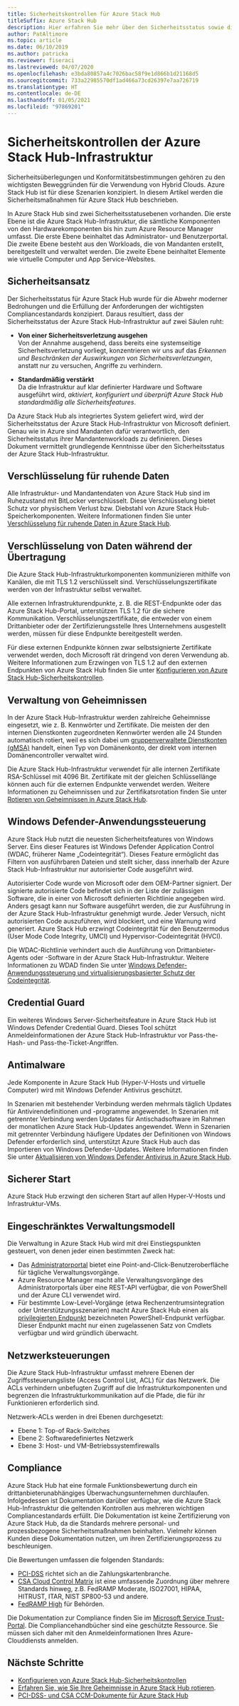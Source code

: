 ```yaml
---
title: Sicherheitskontrollen für Azure Stack Hub
titleSuffix: Azure Stack Hub
description: Hier erfahren Sie mehr über den Sicherheitsstatus sowie die Sicherheitskontrollen, die auf Azure Stack Hub angewendet werden.
author: PatAltimore
ms.topic: article
ms.date: 06/10/2019
ms.author: patricka
ms.reviewer: fiseraci
ms.lastreviewed: 04/07/2020
ms.openlocfilehash: e3bda80857a4c7026bac58f9e1d866b1d21168d5
ms.sourcegitcommit: 733a22985570df1ad466a73cd26397e7aa726719
ms.translationtype: HT
ms.contentlocale: de-DE
ms.lasthandoff: 01/05/2021
ms.locfileid: "97869201"
---
```

# <a name="azure-stack-hub-infrastructure-security-controls"></a>Sicherheitskontrollen der Azure Stack Hub-Infrastruktur

Sicherheitsüberlegungen und Konformitätsbestimmungen gehören zu den wichtigsten Beweggründen für die Verwendung von Hybrid Clouds. Azure Stack Hub ist für diese Szenarien konzipiert. In diesem Artikel werden die Sicherheitsmaßnahmen für Azure Stack Hub beschrieben.

In Azure Stack Hub sind zwei Sicherheitsstatusebenen vorhanden. Die erste Ebene ist die Azure Stack Hub-Infrastruktur, die sämtliche Komponenten von den Hardwarekomponenten bis hin zum Azure Resource Manager umfasst. Die erste Ebene beinhaltet das Administrator- und Benutzerportal. Die zweite Ebene besteht aus den Workloads, die von Mandanten erstellt, bereitgestellt und verwaltet werden. Die zweite Ebene beinhaltet Elemente wie virtuelle Computer und App Service-Websites.

## <a name="security-approach"></a>Sicherheitsansatz

Der Sicherheitsstatus für Azure Stack Hub wurde für die Abwehr moderner Bedrohungen und die Erfüllung der Anforderungen der wichtigsten Compliancestandards konzipiert. Daraus resultiert, dass der Sicherheitsstatus der Azure Stack Hub-Infrastruktur auf zwei Säulen ruht:

- **Von einer Sicherheitsverletzung ausgehen**  
    Von der Annahme ausgehend, dass bereits eine systemseitige Sicherheitsverletzung vorliegt, konzentrieren wir uns auf das *Erkennen und Beschränken der Auswirkungen von Sicherheitsverletzungen*, anstatt nur zu versuchen, Angriffe zu verhindern.

- **Standardmäßig verstärkt**  
    Da die Infrastruktur auf klar definierter Hardware und Software ausgeführt wird, *aktiviert, konfiguriert und überprüft Azure Stack Hub standardmäßig alle Sicherheitsfeatures*.

Da Azure Stack Hub als integriertes System geliefert wird, wird der Sicherheitsstatus der Azure Stack Hub-Infrastruktur von Microsoft definiert. Genau wie in Azure sind Mandanten dafür verantwortlich, den Sicherheitsstatus ihrer Mandantenworkloads zu definieren. Dieses Dokument vermittelt grundlegende Kenntnisse über den Sicherheitsstatus der Azure Stack Hub-Infrastruktur.

## <a name="data-at-rest-encryption"></a>Verschlüsselung für ruhende Daten

Alle Infrastruktur- und Mandantendaten von Azure Stack Hub sind im Ruhezustand mit BitLocker verschlüsselt. Diese Verschlüsselung bietet Schutz vor physischem Verlust bzw. Diebstahl von Azure Stack Hub-Speicherkomponenten. Weitere Informationen finden Sie unter [Verschlüsselung für ruhende Daten in Azure Stack Hub](azure-stack-security-bitlocker.md).

## <a name="data-in-transit-encryption"></a>Verschlüsselung von Daten während der Übertragung

Die Azure Stack Hub-Infrastrukturkomponenten kommunizieren mithilfe von Kanälen, die mit TLS 1.2 verschlüsselt sind. Verschlüsselungszertifikate werden von der Infrastruktur selbst verwaltet.

Alle externen Infrastrukturendpunkte, z. B. die REST-Endpunkte oder das Azure Stack Hub-Portal, unterstützen TLS 1.2 für die sichere Kommunikation. Verschlüsselungszertifikate, die entweder von einem Drittanbieter oder der Zertifizierungsstelle Ihres Unternehmens ausgestellt werden, müssen für diese Endpunkte bereitgestellt werden.

Für diese externen Endpunkte können zwar selbstsignierte Zertifikate verwendet werden, doch Microsoft rät dringend von deren Verwendung ab.
Weitere Informationen zum Erzwingen von TLS 1.2 auf den externen Endpunkten von Azure Stack Hub finden Sie unter [Konfigurieren von Azure Stack Hub-Sicherheitskontrollen](azure-stack-security-configuration.md).

## <a name="secret-management"></a>Verwaltung von Geheimnissen

In der Azure Stack Hub-Infrastruktur werden zahlreiche Geheimnisse eingesetzt, wie z. B. Kennwörter und Zertifikate. Die meisten der den internen Dienstkonten zugeordneten Kennwörter werden alle 24 Stunden automatisch rotiert, weil es sich dabei um [gruppenverwaltete Dienstkonten (gMSA)](/windows-server/security/group-managed-service-accounts/group-managed-service-accounts-overview) handelt, einen Typ von Domänenkonto, der direkt vom internen Domänencontroller verwaltet wird.

Die Azure Stack Hub-Infrastruktur verwendet für alle internen Zertifikate RSA-Schlüssel mit 4096 Bit. Zertifikate mit der gleichen Schlüssellänge können auch für die externen Endpunkte verwendet werden. Weitere Informationen zu Geheimnissen und zur Zertifikatsrotation finden Sie unter [Rotieren von Geheimnissen in Azure Stack Hub](azure-stack-rotate-secrets.md).

## <a name="windows-defender-application-control"></a>Windows Defender-Anwendungssteuerung

Azure Stack Hub nutzt die neuesten Sicherheitsfeatures von Windows Server. Eins dieser Features ist Windows Defender Application Control (WDAC, früherer Name „Codeintegrität“). Dieses Feature ermöglicht das Filtern von ausführbaren Dateien und stellt sicher, dass innerhalb der Azure Stack Hub-Infrastruktur nur autorisierter Code ausgeführt wird.

Autorisierter Code wurde von Microsoft oder dem OEM-Partner signiert. Der signierte autorisierte Code befindet sich in der Liste der zulässigen Software, die in einer von Microsoft definierten Richtlinie angegeben wird. Anders gesagt kann nur Software ausgeführt werden, die zur Ausführung in der Azure Stack Hub-Infrastruktur genehmigt wurde. Jeder Versuch, nicht autorisierten Code auszuführen, wird blockiert, und eine Warnung wird generiert. Azure Stack Hub erzwingt Codeintegrität für den Benutzermodus (User Mode Code Integrity, UMCI) und Hypervisor-Codeintegrität (HVCI).

Die WDAC-Richtlinie verhindert auch die Ausführung von Drittanbieter-Agents oder -Software in der Azure Stack Hub-Infrastruktur.
Weitere Informationen zu WDAD finden Sie unter [Windows Defender-Anwendungssteuerung und virtualisierungsbasierter Schutz der Codeintegrität](/windows/security/threat-protection/device-guard/introduction-to-device-guard-virtualization-based-security-and-windows-defender-application-control).

## <a name="credential-guard"></a>Credential Guard

Ein weiteres Windows Server-Sicherheitsfeature in Azure Stack Hub ist Windows Defender Credential Guard. Dieses Tool schützt Anmeldeinformationen der Azure Stack Hub-Infrastruktur vor Pass-the-Hash- und Pass-the-Ticket-Angriffen.

## <a name="antimalware"></a>Antimalware

Jede Komponente in Azure Stack Hub (Hyper-V-Hosts und virtuelle Computer) wird mit Windows Defender Antivirus geschützt.

In Szenarien mit bestehender Verbindung werden mehrmals täglich Updates für Antivirendefinitionen und -programme angewendet. In Szenarien mit getrennter Verbindung werden Updates für Antischadsoftware im Rahmen der monatlichen Azure Stack Hub-Updates angewendet. Wenn in Szenarien mit getrennter Verbindung häufigere Updates  der Definitionen von Windows Defender erforderlich sind, unterstützt Azure Stack Hub auch das Importieren von Windows Defender-Updates. Weitere Informationen finden Sie unter [Aktualisieren von Windows Defender Antivirus in Azure Stack Hub](azure-stack-security-av.md).

## <a name="secure-boot"></a>Sicherer Start

Azure Stack Hub erzwingt den sicheren Start auf allen Hyper-V-Hosts und Infrastruktur-VMs. 

## <a name="constrained-administration-model"></a>Eingeschränktes Verwaltungsmodell

Die Verwaltung in Azure Stack Hub wird mit drei Einstiegspunkten gesteuert, von denen jeder einen bestimmten Zweck hat:

- Das [Administratorportal](azure-stack-manage-portals.md) bietet eine Point-and-Click-Benutzeroberfläche für tägliche Verwaltungsvorgänge.
- Azure Resource Manager macht alle Verwaltungsvorgänge des Administratorportals über eine REST-API verfügbar, die von PowerShell und der Azure CLI verwendet wird.
- Für bestimmte Low-Level-Vorgänge (etwa Rechenzentrumsintegration oder Unterstützungsszenarien) macht Azure Stack Hub einen als [privilegierten Endpunkt](azure-stack-privileged-endpoint.md) bezeichneten PowerShell-Endpunkt verfügbar. Dieser Endpunkt macht nur einen zugelassenen Satz von Cmdlets verfügbar und wird gründlich überwacht.

## <a name="network-controls"></a>Netzwerksteuerungen

Die Azure Stack Hub-Infrastruktur umfasst mehrere Ebenen der Zugriffssteuerungsliste (Access Control List, ACL) für das Netzwerk. Die ACLs verhindern unbefugten Zugriff auf die Infrastrukturkomponenten und begrenzen die Infrastrukturkommunikation auf die Pfade, die für ihr Funktionieren erforderlich sind.

Netzwerk-ACLs werden in drei Ebenen durchgesetzt:

- Ebene 1: Top-of Rack-Switches
- Ebene 2: Softwaredefiniertes Netzwerk
- Ebene 3: Host- und VM-Betriebssystemfirewalls

## <a name="regulatory-compliance"></a>Compliance

Azure Stack Hub hat eine formale Funktionsbewertung durch ein drittanbieterunabhängiges Überwachungsunternehmen durchlaufen. Infolgedessen ist Dokumentation darüber verfügbar, wie die Azure Stack Hub-Infrastruktur die geltenden Kontrollen aus mehreren wichtigen Compliancestandards erfüllt. Die Dokumentation ist keine Zertifizierung von Azure Stack Hub, da die Standards mehrere personal- und prozessbezogene Sicherheitsmaßnahmen beinhalten. Vielmehr können Kunden diese Dokumentation nutzen, um ihren Zertifizierungsprozess zu beschleunigen.

Die Bewertungen umfassen die folgenden Standards:

- [PCI-DSS](https://www.pcisecuritystandards.org/pci_security/) richtet sich an die Zahlungskartenbranche.
- [CSA Cloud Control Matrix](https://cloudsecurityalliance.org/group/cloud-controls-matrix/#_overview) ist eine umfassende Zuordnung über mehrere Standards hinweg, z.B. FedRAMP Moderate, ISO27001, HIPAA, HITRUST, ITAR, NIST SP800-53 und andere.
- [FedRAMP High](https://www.fedramp.gov/fedramp-releases-high-baseline/) für Behörden.

Die Dokumentation zur Compliance finden Sie im [Microsoft Service Trust-Portal](https://aka.ms/azurestackcompliance). Die Compliancehandbücher sind eine geschützte Ressource. Sie müssen sich daher mit den Anmeldeinformationen Ihres Azure-Clouddiensts anmelden.

## <a name="next-steps"></a>Nächste Schritte

- [Konfigurieren von Azure Stack Hub-Sicherheitskontrollen](azure-stack-security-configuration.md)
- [Erfahren Sie, wie Sie Ihre Geheimnisse in Azure Stack Hub rotieren](azure-stack-rotate-secrets.md).
- [PCI-DSS- und CSA CCM-Dokumente für Azure Stack Hub](https://aka.ms/azurestackcompliance)
